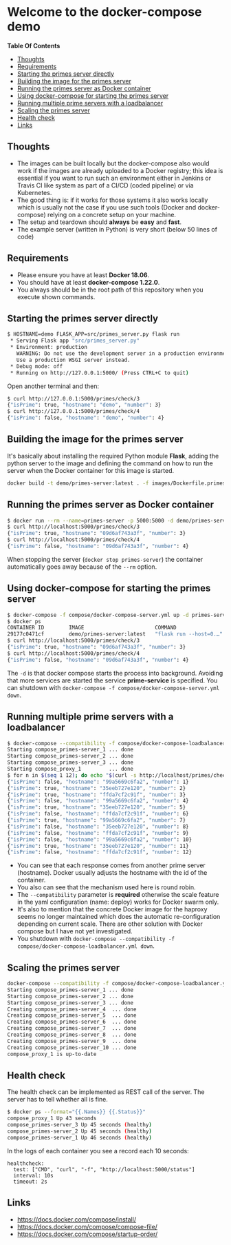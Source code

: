 # Welcome to the docker-compose demo

**Table Of Contents**

 - [Thoughts](#thoughts)
 - [Requirements](#requirements)
 - [Starting the primes server directly](#starting-the-primes-server-directly)
 - [Building the image for the primes server](#building-the-image-for-the-primes-server)
 - [Running the primes server as Docker container](#running-the-primes-server-as-docker-container)
 - [Using docker-compose for starting the primes server](#using-dockercompose-for-starting-the-primes-server)
 - [Running multiple prime servers with a loadbalancer](#running-multiple-prime-servers-with-a-loadbalancer)
 - [Scaling the primes server](#scaling-the-primes-server)
 - [Health check](#health-check)
 - [Links](#links)

## Thoughts

 - The images can be built locally but the docker-compose also would work if the images are already uploaded
   to a Docker registry; this idea is essential if you want to run such an environment either in Jenkins or
   Travis CI like system as part of a CI/CD (coded pipeline) or via Kubernetes.
 - The good thing is: if it works for those systems it also works locally which is usually not the case
   if you use such tools (Docker and docker-compose) relying on a concrete setup on your machine.
 - The setup and teardown should **always** be **easy** and **fast**.
 - The example server (written in Python) is very short (below 50 lines of code)

## Requirements

 - Please ensure you have at least **Docker 18.06**.
 - You should have at least **docker-compose 1.22.0**.
 - You always should be in the root path of this repository when you execute shown commands.

## Starting the primes server directly

```bash
$ HOSTNAME=demo FLASK_APP=src/primes_server.py flask run
 * Serving Flask app "src/primes_server.py"
 * Environment: production
   WARNING: Do not use the development server in a production environment.
   Use a production WSGI server instead.
 * Debug mode: off
 * Running on http://127.0.0.1:5000/ (Press CTRL+C to quit)
```

Open another terminal and then:

```bash
$ curl http://127.0.0.1:5000/primes/check/3
{"isPrime": true, "hostname": "demo", "number": 3}
$ curl http://127.0.0.1:5000/primes/check/4
{"isPrime": false, "hostname": "demo", "number": 4}
```

## Building the image for the primes server

It's basically about installing the required Python module **Flask**, adding the python
server to the image and defining the command on how to run the server when the Docker container
for this image is started.

```bash
docker build -t demo/primes-server:latest . -f images/Dockerfile.primes_server
```

## Running the primes server as Docker container

```bash
$ docker run --rm --name=primes-server -p 5000:5000 -d demo/primes-server:latest
$ curl http://localhost:5000/primes/check/3
{"isPrime": true, "hostname": "09d6af743a3f", "number": 3}
$ curl http://localhost:5000/primes/check/4
{"isPrime": false, "hostname": "09d6af743a3f", "number": 4}
```

When stopping the server (`docker stop primes-server`) the container automatically
goes away because of the `--rm` option.

## Using docker-compose for starting the primes server

```bash
$ docker-compose -f compose/docker-compose-server.yml up -d primes-server
$ docker ps
CONTAINER ID        IMAGE                       COMMAND                  CREATED              STATUS              PORTS                    NAMES
29177c0471cf        demo/primes-server:latest   "flask run --host=0.…"   About a minute ago   Up About a minute   0.0.0.0:5000->5000/tcp   docker-compose-demo_primes-server_1
$ curl http://localhost:5000/primes/check/3
{"isPrime": true, "hostname": "09d6af743a3f", "number": 3}
$ curl http://localhost:5000/primes/check/4
{"isPrime": false, "hostname": "09d6af743a3f", "number": 4}
```

The `-d` is that docker compose starts the process into background.
Avoiding that more services are started the service **prime-service** is specified.
You can shutdown with `docker-compose -f compose/docker-compose-server.yml down`.


## Running multiple prime servers with a loadbalancer

```bash
$ docker-compose --compatibility -f compose/docker-compose-loadbalancer.yml up -d
Starting compose_primes-server_1 ... done
Starting compose_primes-server_2 ... done
Starting compose_primes-server_3 ... done
Starting compose_proxy_1         ... done
$ for n in $(seq 1 12); do echo "$(curl -s http://localhost/primes/check/$n)"; done
{"isPrime": false, "hostname": "99a5669c6fa2", "number": 1}
{"isPrime": true, "hostname": "35eeb727e120", "number": 2}
{"isPrime": true, "hostname": "ffda7cf2c91f", "number": 3}
{"isPrime": false, "hostname": "99a5669c6fa2", "number": 4}
{"isPrime": true, "hostname": "35eeb727e120", "number": 5}
{"isPrime": false, "hostname": "ffda7cf2c91f", "number": 6}
{"isPrime": true, "hostname": "99a5669c6fa2", "number": 7}
{"isPrime": false, "hostname": "35eeb727e120", "number": 8}
{"isPrime": false, "hostname": "ffda7cf2c91f", "number": 9}
{"isPrime": false, "hostname": "99a5669c6fa2", "number": 10}
{"isPrime": true, "hostname": "35eeb727e120", "number": 11}
{"isPrime": false, "hostname": "ffda7cf2c91f", "number": 12}
```

- You can see that each response comes from another prime server (hostname).
  Docker usually adjusts the hostname with the id of the container.
- You also can see that the mechanism used here is round robin.
- The `--compatibility` parameter is **required** otherwise the scale feature
  in the yaml configuration (name: deploy) works for Docker swarm only.
- It's also to mention that the concrete Docker image for the haproxy
  seems no longer maintained which does the automatic re-configuration
  depending on current scale. There are other solution with Docker compose
  but I have not yet investigated.
- You shutdown with `docker-compose --compatibility -f compose/docker-compose-loadbalancer.yml down`.

## Scaling the primes server

```bash
docker-compose --compatibility -f compose/docker-compose-loadbalancer.yml up -d --scale=primes-server=10
Starting compose_primes-server_1 ... done
Starting compose_primes-server_2 ... done
Starting compose_primes-server_3 ... done
Creating compose_primes-server_4  ... done
Creating compose_primes-server_5  ... done
Creating compose_primes-server_6  ... done
Creating compose_primes-server_7  ... done
Creating compose_primes-server_8  ... done
Creating compose_primes-server_9  ... done
Creating compose_primes-server_10 ... done
compose_proxy_1 is up-to-date
```

## Health check

The health check can be implemented as REST call of the server.
The server has to tell whether all is fine.

```bash
$ docker ps --format="{{.Names}} {{.Status}}"
compose_proxy_1 Up 43 seconds
compose_primes-server_3 Up 45 seconds (healthy)
compose_primes-server_2 Up 45 seconds (healthy)
compose_primes-server_1 Up 46 seconds (healthy)
```

In the logs of each container you see a record each
10 seconds:

```
healthcheck:
  test: ["CMD", "curl", "-f", "http://localhost:5000/status"]
  interval: 10s
  timeout: 2s
```

## Links

 - <https://docs.docker.com/compose/install/>
 - <https://docs.docker.com/compose/compose-file/>
 - <https://docs.docker.com/compose/startup-order/>

